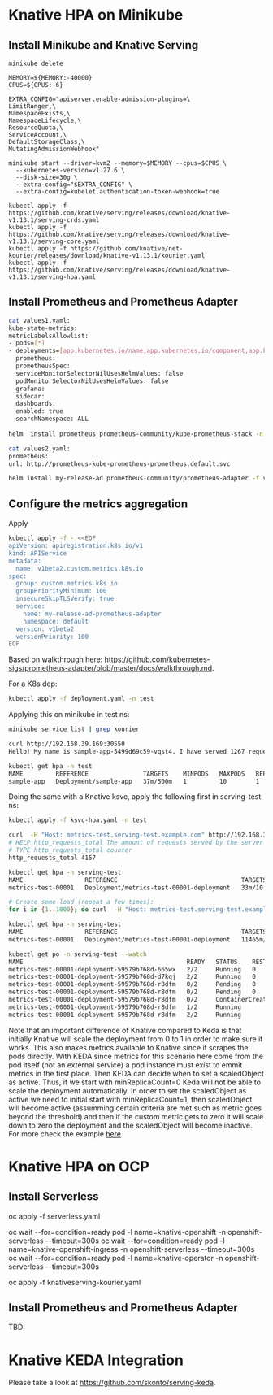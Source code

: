 # Knative HPA on Minikube

## Install Minikube and Knative Serving

```
minikube delete

MEMORY=${MEMORY:-40000}
CPUS=${CPUS:-6}

EXTRA_CONFIG="apiserver.enable-admission-plugins=\
LimitRanger,\
NamespaceExists,\
NamespaceLifecycle,\
ResourceQuota,\
ServiceAccount,\
DefaultStorageClass,\
MutatingAdmissionWebhook"

minikube start --driver=kvm2 --memory=$MEMORY --cpus=$CPUS \
  --kubernetes-version=v1.27.6 \
  --disk-size=30g \
  --extra-config="$EXTRA_CONFIG" \
  --extra-config=kubelet.authentication-token-webhook=true

kubectl apply -f https://github.com/knative/serving/releases/download/knative-v1.13.1/serving-crds.yaml
kubectl apply -f https://github.com/knative/serving/releases/download/knative-v1.13.1/serving-core.yaml
kubectl apply -f https://github.com/knative/net-kourier/releases/download/knative-v1.13.1/kourier.yaml
kubectl apply -f https://github.com/knative/serving/releases/download/knative-v1.13.1/serving-hpa.yaml
```

## Install Prometheus and Prometheus Adapter

```bash
cat values1.yaml:
kube-state-metrics:
metricLabelsAllowlist:
- pods=[*]
- deployments=[app.kubernetes.io/name,app.kubernetes.io/component,app.kubernetes.io/instance]
  prometheus:
  prometheusSpec:
  serviceMonitorSelectorNilUsesHelmValues: false
  podMonitorSelectorNilUsesHelmValues: false
  grafana:
  sidecar:
  dashboards:
  enabled: true
  searchNamespace: ALL
  
helm  install prometheus prometheus-community/kube-prometheus-stack -n default -f values.yaml

cat values2.yaml:
prometheus:
url: http://prometheus-kube-prometheus-prometheus.default.svc

helm install my-release-ad prometheus-community/prometheus-adapter -f values2.yaml
```

## Configure the metrics aggregation

Apply
```bash
kubectl apply -f - <<EOF
apiVersion: apiregistration.k8s.io/v1
kind: APIService
metadata:
  name: v1beta2.custom.metrics.k8s.io
spec:
  group: custom.metrics.k8s.io
  groupPriorityMinimum: 100
  insecureSkipTLSVerify: true
  service:
    name: my-release-ad-prometheus-adapter
    namespace: default
  version: v1beta2
  versionPriority: 100
EOF
```

Based on walkthrough here: https://github.com/kubernetes-sigs/prometheus-adapter/blob/master/docs/walkthrough.md.

For a K8s dep:

```bash
kubectl apply -f deployment.yaml -n test
```

Applying this on minikube in test ns:

```bash
minikube service list | grep kourier

curl http://192.168.39.169:30550
Hello! My name is sample-app-5499d69c59-vqst4. I have served 1267 requests so far.

kubectl get hpa -n test
NAME         REFERENCE               TARGETS    MINPODS   MAXPODS   REPLICAS   AGE
sample-app   Deployment/sample-app   37m/500m   1         10        1          126m
```

Doing the same with a Knative ksvc, apply the following first in serving-test ns:

```bash
kubectl apply -f ksvc-hpa.yaml -n test

curl  -H "Host: metrics-test.serving-test.example.com" http://192.168.39.169:31534/metrics
# HELP http_requests_total The amount of requests served by the server in total
# TYPE http_requests_total counter
http_requests_total 4157

kubectl get hpa -n serving-test
NAME                 REFERENCE                                  TARGETS   MINPODS   MAXPODS   REPLICAS   AGE
metrics-test-00001   Deployment/metrics-test-00001-deployment   33m/10    1         10        1          52m

# Create some load (repeat a few times): 
for i in {1..1000}; do curl  -H "Host: metrics-test.serving-test.example.com" http://192.168.39.169:31534/metrics; done

kubectl get hpa -n serving-test
NAME                 REFERENCE                                  TARGETS     MINPODS   MAXPODS   REPLICAS   AGE
metrics-test-00001   Deployment/metrics-test-00001-deployment   11465m/10   1         10        3          58m

kubectl get po -n serving-test --watch
NAME                                             READY   STATUS    RESTARTS   AGE
metrics-test-00001-deployment-59579b768d-665wx   2/2     Running   0          88m
metrics-test-00001-deployment-59579b768d-d7kqj   2/2     Running   0          47s
metrics-test-00001-deployment-59579b768d-r8dfm   0/2     Pending   0          0s
metrics-test-00001-deployment-59579b768d-r8dfm   0/2     Pending   0          0s
metrics-test-00001-deployment-59579b768d-r8dfm   0/2     ContainerCreating   0          0s
metrics-test-00001-deployment-59579b768d-r8dfm   1/2     Running             0          3s
metrics-test-00001-deployment-59579b768d-r8dfm   2/2     Running             0          4s
```

Note that an important difference of Knative compared to Keda is that initially Knative will scale the deployment from 0 to 1 in order to make sure it works. 
This also makes metrics available to Knative since it scrapes the pods directly. With KEDA since metrics for this scenario here come from the pod itself (not an external service) a pod instance must exist to emmit metrics in the first place.
Then KEDA can decide when to set a scaledObject as active. Thus, if we start with minReplicaCount=0 Keda will not be able to scale the deployment automatically.
In order to set the scaledObject as active we need to initial start with minReplicaCount=1, then scaledObject will become active (assumming certain criteria are met such as metric goes beyond the threshold) and then  if the custom metric gets to zero it will scale down to zero the deployment and the scaledObject will become inactive.
For more check the example [here](./keda/README.md).

# Knative HPA on OCP

## Install Serverless

oc apply -f serverless.yaml

oc wait --for=condition=ready pod -l name=knative-openshift -n openshift-serverless --timeout=300s
oc wait --for=condition=ready pod -l name=knative-openshift-ingress -n openshift-serverless --timeout=300s
oc wait --for=condition=ready pod -l name=knative-operator -n openshift-serverless --timeout=300s

oc apply -f knativeserving-kourier.yaml


## Install Prometheus and Prometheus Adapter

TBD


# Knative KEDA Integration

Please take a look at https://github.com/skonto/serving-keda.